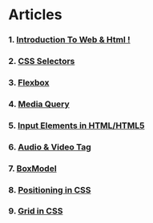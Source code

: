 # Articles

### 1. [ Introduction To Web & Html ! ]( https://onkarbhaskarpawar.hashnode.dev/introduction-to-web-and-html )

### 2. [ CSS Selectors ]( https://onkarbhaskarpawar.hashnode.dev/css-selectors )

### 3. [ Flexbox ]( https://onkarbhaskarpawar.hashnode.dev/flexbox )

### 4. [ Media Query ]( https://onkarbhaskarpawar.hashnode.dev/media-query )

### 5. [ Input Elements in HTML/HTML5 ]( https://onkarbhaskarpawar.hashnode.dev/input-elements-in-htmlhtml5 )

### 6. [ Audio & Video Tag ]( https://onkarbhaskarpawar.hashnode.dev/audio-video-tag )

### 7. [ BoxModel ]( https://onkarbhaskarpawar.hashnode.dev/box-model )

### 8. [ Positioning in CSS ]( https://onkarbhaskarpawar.hashnode.dev/positioning-in-css )

### 9. [ Grid in CSS ]( https://onkarbhaskarpawar.hashnode.dev/grid-in-css )
